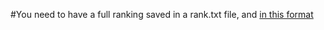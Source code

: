 #You need to have a full ranking saved in a rank.txt file, and [in this format](https://raw.githubusercontent.com/vakandi/1337RANK.io/data/rank.txt)
